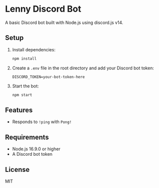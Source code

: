 
# Lenny Discord Bot

A basic Discord bot built with Node.js using discord.js v14.

## Setup

1. Install dependencies:
   ```sh
   npm install
   ```
2. Create a `.env` file in the root directory and add your Discord bot token:
   ```env
   DISCORD_TOKEN=your-bot-token-here
   ```
3. Start the bot:
   ```sh
   npm start
   ```

## Features
- Responds to `!ping` with `Pong!`

## Requirements
- Node.js 16.9.0 or higher
- A Discord bot token

## License
MIT
